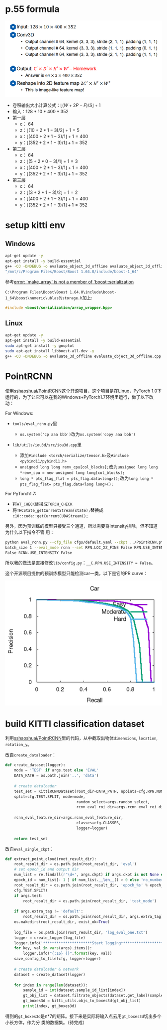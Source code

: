 # p.55 formula

![VoxelNet_3DCNN](VoxelNet_3DCNN.PNG)

- 卷积输出大小计算公式：${\lfloor}(W+2P-F)/S{\rfloor}+1$
- 输入：$128*10*400*352$
- 第一层
  - c： $64$
  - z：${\lfloor}(10+2*1-3)/2{\rfloor}+1 = 5$
  - x：${\lfloor}(400+2*1-3)/1{\rfloor}+1 = 400$
  - y：${\lfloor}(352+2*1-3)/1{\rfloor}+1 = 352$
- 第二层
  - c： $64$
  - z：${\lfloor}(5+2*0-3)/1{\rfloor}+1 = 3$
  - x：${\lfloor}(400+2*1-3)/1{\rfloor}+1 = 400$
  - y：${\lfloor}(352+2*1-3)/1{\rfloor}+1 = 352$
- 第三层
  - c： $64$
  - z：${\lfloor}(3+2*1-3)/2{\rfloor}+1 = 2$
  - x：${\lfloor}(400+2*1-3)/1{\rfloor}+1 = 400$
  - y：${\lfloor}(352+2*1-3)/1{\rfloor}+1 = 352$

# setup kitti env

## Windows

```sh
apt-get update -y
apt-get install -y build-essential
g++ -O3 -DNDEBUG -o evaluate_object_3d_offline evaluate_object_3d_offline.cpp -I
"/mnt/c/Program Files/Boost/Boost 1.64.0/include/boost-1_64"
```

参考[error: 'make_array' is not a member of 'boost::serialization](https://stackoverflow.com/questions/44534516/error-make-array-is-not-a-member-of-boostserialization)

`C:\Program Files\Boost\Boost 1.64.0\include\boost-1_64\boost\numeric\ublas的storage.h`加上:

```cpp
#include <boost/serialization/array_wrapper.hpp>
```

## Linux

```sh
apt-get update -y
apt-get install -y build-essential
sudo apt-get install -y gnuplot
sudo apt-get install libboost-all-dev -y
g++ -O3 -DNDEBUG -o evaluate_3d_offline evaluate_object_3d_offline.cpp
```

# PointRCNN

使用[sshaoshuai/PointRCNN](https://github.com/sshaoshuai/PointRCNN)这个开源项目，这个项目是在Linux，PyTorch 1.0下运行的，为了让它可以在我的Windows+PyTorch1.7环境里运行，做了以下改动：

For Windows:

- `tools/eval_rcnn.py`里
  - `os.system('cp aaa bbb')`改为`os.system('copy aaa bbb')`

- `lib/utils/iou3d/src/iou3d.cpp`里
  - 添加`#include <torch/serialize/tensor.h>`及`#include <pybind11/pybind11.h>`
  - `unsigned long long remv_cpu[col_blocks];`改为`unsigned long long *remv_cpu = new unsigned long long[col_blocks];`
  - `long * pts_flag_flat = pts_flag.data<long>();`改为`long long * pts_flag_flat= pts_flag.data<long long>();`

For PyTorch1.7:


- 将`AT_CHECK`替换成`TORCH_CHECK`
- 将`THCState_getCurrentStream(state);`替换成`c10::cuda::getCurrentCUDAStream();`

另外，因为预训练的模型只接受三个通道，所以需要将intensity排除，但不知道为什么以下指令不管
用：

```sh
python eval_rcnn.py --cfg_file cfgs/default.yaml --ckpt ../PointRCNN.pth --
batch_size 1 --eval_mode rcnn --set RPN.LOC_XZ_FINE False RPN.USE_INTENSITY
False RCNN.USE_INTENSITY False
```

所以我的做法是直接修改`lib/config.py`：`__C.RPN.USE_INTENSITY = False`。

这个开源项目提供的预训练模型只能检测car一类，以下是它的PR curve：

![car_pr_curve](car_pr_curve.PNG)

# build KITTI classification dataset

利用[sshaoshuai/PointRCNN](https://github.com/sshaoshuai/PointRCNN)里的代码，从中截取出物体`dimensions`, `location`, `rotation_y`。

改自`create_dataloader`：

```python
def create_dataset(logger):
    mode = 'TEST' if args.test else 'EVAL'
    DATA_PATH = os.path.join('..', 'data')

    # create dataloader
    test_set = KittiRCNNDataset(root_dir=DATA_PATH, npoints=cfg.RPN.NUM_POINTS,
    split=cfg.TEST.SPLIT, mode=mode,
                                random_select=args.random_select,
                                rcnn_eval_roi_dir=args.rcnn_eval_roi_dir,

    rcnn_eval_feature_dir=args.rcnn_eval_feature_dir,
                                classes=cfg.CLASSES,
                                logger=logger)

    return test_set
```

改自`eval_single_ckpt`：

```python
def extract_point_cloud(root_result_dir):
    root_result_dir = os.path.join(root_result_dir, 'eval')
    # set epoch_id and output dir
    num_list = re.findall(r'\d+', args.ckpt) if args.ckpt is not None else []
    epoch_id = num_list[- 1 ] if num_list.__len__() > 0 else 'no_number'
    root_result_dir = os.path.join(root_result_dir, 'epoch_%s' % epoch_id,
    cfg.TEST.SPLIT)
    if args.test:
    	root_result_dir = os.path.join(root_result_dir, 'test_mode')

    if args.extra_tag != 'default':
        root_result_dir = os.path.join(root_result_dir, args.extra_tag)
    os.makedirs(root_result_dir, exist_ok=True)

    log_file = os.path.join(root_result_dir, 'log_eval_one.txt')
    logger = create_logger(log_file)
    logger.info('**********************Start logging**********************')
    for key, val in vars(args).items():
    	logger.info("{:16} {}".format(key, val))
    save_config_to_file(cfg, logger=logger)

    # create dataloader & network
    dataset = create_dataset(logger)

    for index in range(len(dataset)):
        sample_id = int(dataset.sample_id_list[index])
        gt_obj_list = dataset.filtrate_objects(dataset.get_label(sample_id))
        gt_boxes3d = kitti_utils.objs_to_boxes3d(gt_obj_list)
        print(index, gt_boxes3d)
```

得到的`gt_boxes3d`是n*7的矩阵。接下来是实际将输入点云用`gt_boxes3d`切出多个小长方体，作为分
类的数据集。（待完成）